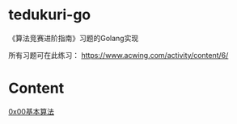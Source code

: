 # tedukuri-go
《算法竞赛进阶指南》习题的Golang实现  

所有习题可在此练习： https://www.acwing.com/activity/content/6/

# Content
[0x00基本算法](./0x00.md)